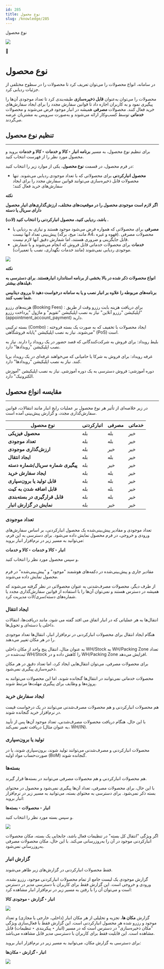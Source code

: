 ```yaml
---
id: 285
title: نوع محصول
slug: /knowledge/285
---
```



 

نوع محصول

 

![](https://odoofarsi.com/web/image/4273?access_token=758ed00a-51be-44b6-a98e-ee34230ae391)

📖

# نوع محصول

در سامانه، انواع محصولات را می‌توان تعریف کرد تا محصولات را در سطوح مختلفی از جزئیات ردیابی کرد.

محصولات را می‌توان به‌عنوان **قابل ذخیره‌سازی** طبقه‌بندی کرد تا تعداد موجودی آن‌ها را پیگیری نمود و به کاربران اجازه داد تا قوانین سفارش مجدد را برای ایجاد سفارش‌های خرید فعال کنند. محصولات **مصرفی** همیشه در انبار موجود فرض می‌شوند و محصولات **خدماتی** توسط کسب‌وکار ارائه می‌شوند و به‌صورت سرویس به مشتریان عرضه می‌گردند.

## **تنظیم نوع محصول**

---

برای تنظیم نوع محصول، به مسیر **برنامه انبار ‣ کالا و خدمات ‣ کالا و خدمات** بروید و محصول مورد نظر را از فهرست انتخاب کنید.

در فرم محصول، در قسمت **نوع محصول**، یکی از موارد زیر را انتخاب کنید:

* **محصول انبارکردنی** برای محصولاتی که با تعداد موجودی ردیابی می‌شوند. تنها محصولات قابل ذخیره‌سازی می‌توانند قوانین سفارش مجدد را برای ایجاد سفارش‌های خرید فعال کنند؛

**نکته**

**اگر لازم است موجودی محصول را در موقعیت‌های مختلف، ارزش‌گذاری‌های انبار محصول دارای سریال یا دسته**

**(لات) باشد، ردیابی کنید، محصول انبارکردنی را انتخاب کنید .**

* **مصرفی** برای محصولاتی که همواره فرض می‌شود موجود هستند و نیازی به ردیابی یا پیش‌بینی تعداد آنها نیست (مانند: میخ، برگه A4، قهوه و غیره). محصولات مصرفی قابل جایگزینی و ضروری هستند، اما شمارش دقیق آنها لازم نیست.
* **خدمات** برای محصولات خدماتی قابل فروش که انجام می‌شوند و با شمارش موجودی ردیابی نمی‌شوند (مانند خدمات نگهداری، نصب یا تعمیرات).

![](https://odoofarsi.com/web/image/5654-93aa8612/image.png?access_token=48be542b-99c5-4499-b80c-401e20da0f7d)

**نکته**

**انواع محصولات ذکر شده در بالا بخشی از برنامه استاندارد انبار​ هستند. برای دسترسی به فیلدهای بیشتر،**

**برنامه‌های مربوطه را علاوه بر انبار نصب و یا به سامانه درخواست دهید تا برروی دیتابیس شما نصب کنند.**

هزینه‌های رزرو (Booking Fees) : برای دریافت هزینه بابت رزرو وقت از طریق اپلیکیشن "رزرو آنلاین" نیاز به نصب اپلیکیشن "تقویم" و ماژول "پرداخت رزرو" (appointment\_account\_payment) دارید.

بسته ترکیبی (Combo) : ایجاد محصولات با تخفیف که به صورت یک بسته فروخته می‌شوند. نیاز به نصب اپلیکیشن "پایانه فروشگاهی" (PoS) است.

بلیط رویداد: برای فروش به شرکت‌کنندگانی که قصد حضور در یک رویداد را دارند. نیاز به نصب اپلیکیشن "رویدادها" دارد.

غرفه رویداد: برای فروش به شرکا یا حامیانی که می‌خواهند غرفه‌ای در یک رویداد برپا کنند. نیاز به نصب اپلیکیشن "رویدادها" دارد.

دوره آموزشی: فروش دسترسی به یک دوره آموزشی. نیاز به نصب اپلیکیشن "آموزش الکترونیک" دارد.

## **مقایسه انواع محصول**

---

در زیر خلاصه‌ای از تأثیر هر نوع محصول بر عملیات رایج انبار مانند انتقالات، قوانین سفارش‌گذاری مجدد، و گزارش پیش‌بینی آمده است.

| **نوع محصول** | **انبارکردنی** | **مصرفی** | **خدماتی** |
| --- | --- | --- | --- |
| **محصول فیزیکی** | بله | بله | خیر |
| **تعداد موجودی** | بله | بله | خیر |
| **ارزش‌گذاری موجودی** | بله | خیر | خیر |
| **ایجاد انتقال** | بله | بله | خیر |
| **پیگیری شماره سریال/شماره دسته** | بله | خیر | خیر |
| **ایجاد سفارش خرید** | بله | بله | خیر |
| **قابل تولید یا برون‌سپاری** | بله | بله | خیر |
| **قابل اضافه شدن به کیت** | بله | بله | خیر |
| **قابل قرارگیری در بسته‌بندی** | بله | بله | خیر |
| **نمایش در گزارش انبار** | بله | خیر | خیر |

### **تعداد موجودی**

تعداد موجودی و مقادیر پیش‌بینی‌شده یک محصول انبارکردنی، بر اساس سفارش‌های ورودی و خروجی، در فرم محصول نمایش داده می‌شود. برای دسترسی به این فرم، می‌توانید به مسیر زیر در نرم‌افزار انبار بروید:

**انبار ‣ کالا و خدمات ‣ کالا و خدمات**

و سپس محصول مورد نظر را انتخاب کنید.

### 

مقادیر جاری و پیش‌بینی‌شده در دکمه‌های هوشمند "موجود" و "پیش‌بینی‌شده" در فرم محصول نمایش داده می‌شوند.

از طرف دیگر، محصولات مصرف‌شدنی به عنوان محصولاتی در نظر گرفته می‌شوند که همیشه در دسترس هستند و نمی‌توان آن‌ها را با استفاده از قوانین سفارش‌گذاری مجدد یا شماره‌های دسته/سری/لات مدیریت کرد.

### **ایجاد انتقال**

انتقال‌ها به هر عملیاتی که در انبار اتفاق می افتد گفته می شود، مانند دریافت‌ها، انتقالات داخلی یا دسته‌ای و تحویل‌ها.

هنگام ایجاد انتقال برای محصولات انبارکردنی در نرم‌افزار انبار، انتقال‌ها تعداد موجودی را در هر مکان تغییر می‌دهند.

به عنوان مثال، انتقال پنج واحد از مکان داخلی WH/Stock به WH/Packing Zone تعداد ثبت‌شده در WH/Stock را کاهش داده و در WH/Packing Zone افزایش می‌دهد.

برای محصولات مصرفی، می‌توان انتقال‌هایی ایجاد کرد، اما تعداد دقیق در هر مکان ذخیره‌سازی پیگیری نمی‌شود.

محصولات خدماتی نمی‌توانند در انتقال‌ها گنجانده شوند، اما این محصولات می‌توانند به پروژه‌ها و وظایف برای پیگیری مهلت‌ها مرتبط شوند.

### **ایجاد سفارش خرید**

هم محصولات انبارکردنی و هم محصولات مصرف‌شدنی می‌توانند در یک درخواست قیمت در نرم‌افزار خرید گنجانده شوند.

با این حال، هنگام دریافت محصولات مصرف‌شدنی، تعداد موجود آن‌ها پس از تأیید دریافت تغییر نمی‌کند (به عنوان مثال، WH/IN).

### **تولید یا برون‌سپاری**

محصولات انبارکردنی و مصرف‌شدنی می‌توانند تولید شوند، برون‌سپاری شوند، یا در صورت‌حساب مواد اولیه (BoM) گنجانده شوند.

### **بسته‌ها**

هم محصولات انبارکردنی و هم محصولات مصرفی می‌توانند در بسته‌ها قرار گیرند.

با این حال، برای محصولات مصرفی، تعداد آن‌ها پیگیری نمی‌شود و محصول در محتوای بسته ذکر نمی‌شود. برای دسترسی به محتوای بسته، می‌توانید به مسیر زیر در نرم‌افزار انبار بروید:

**انبار ‣ محصولات ‣ بسته‌ها**

و سپس بسته مورد نظر را انتخاب کنید.

![](https://odoofarsi.com/web/image/5662-7d016d2b/image.png?access_token=5dfb67b5-4ff8-4f67-8d88-628f323d3d3e)

اگر ویژگی "انتقال کل بسته" در تنظیمات فعال باشد، جابجایی یک بسته، مکان محصولات انبارکردنی موجود در آن را به‌روزرسانی می‌کند. با این حال، مکان محصولات مصرفی به‌روزرسانی نمی‌شود.

### **گزارش انبار**

فقط محصولات انبارکردنی در گزارش‌های زیر ظاهر می‌شوند.

گزارش موجودی یک لیست جامع از تمام محصولات انبارکردنی موجود، رزرو نشده، ورودی و خروجی است. این گزارش فقط برای کاربران با دسترسی مدیر در دسترس است و می‌توان آن را با رفتن به مسیر زیر در نرم‌افزار انبار مشاهده کرد:

**انبار ‣ گزارش‌ ‣ موجودی کالا**

![](https://odoofarsi.com/web/image/5664-af3527d9/image.png?access_token=b55c2439-bc49-422a-aa01-132068fa49aa)

گزارش **مکان ها**، تجزیه و تحلیلی از هر مکان انبار (داخلی، خارجی یا مجازی) و تعداد موجود و رزرو شده هر محصول انبارکردنی است. این گزارش فقط با فعال‌سازی ویژگی "مکان ذخیره‌سازی" در دسترس است که در مسیر (انبار ‣ پیکربندی ‣ تنظیمات) قابل مشاهده است. این قابلیت فقط برای کاربران با دسترسی مدیر قابل مشاهده می‌باشد.

برای دسترسی به گزارش مکان، می‌توانید به مسیر زیر در نرم‌افزار انبار بروید:

**انبار ‣ گزارش‌ ‣ مکان‌ها**

![](https://odoofarsi.com/web/image/5668-c2bebf84/image.png?access_token=56986716-7bfc-4d10-9c1b-3230ff1344c0)